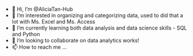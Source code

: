 - 👋 Hi, I’m @AliciaTan-Hub
- 👀 I’m interested in organizing and categorizing data, used to did that a lot with Ms. Excel and Ms. Access
- 🌱 I’m currently learning both data analysis and data science skills - SQL and Python
- 💞️ I’m looking to collaborate on data analytics works!
- 📫 How to reach me ...

<!---
AliciaTan-Hub/AliciaTan-Hub is a ✨ special ✨ repository because its `README.md` (this file) appears on your GitHub profile.
You can click the Preview link to take a look at your changes.
--->
